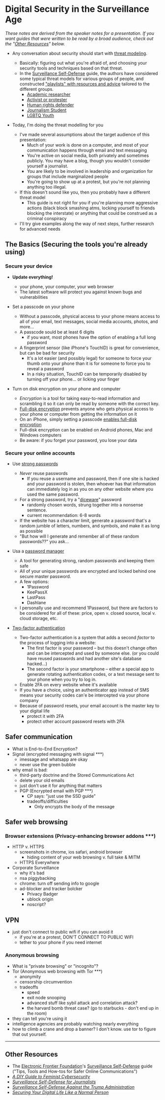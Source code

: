 # Digital Security in the Surveillance Age

*These notes are derived from the speaker notes for a presentation. If you want guides that were written to be read by a broad audience, check out the "[Other Resources](#other-resources)" below.*

- Any conversation about security should start with [threat modeling](https://ssd.eff.org/en/module/introduction-threat-modeling).
  - Basically: figuring out what you're afraid of, and choosing your security tools and techniques based on that threat.
  - In the [Surveillance Self-Defense](https://ssd.eff.org/en/module/introduction-threat-modeling) guide, the authors have considered some typical threat models for various groups of people, and constructed ["playlists" with resources and advice](https://ssd.eff.org/en/playlist) tailored to the different groups.
    - [Academic researcher](https://ssd.eff.org/en/playlist/academic-researcher)
    - [Activist or protester](https://ssd.eff.org/en/playlist/activist-or-protester)
    - [Human rights defender](https://ssd.eff.org/en/playlist/human-rights-defender)
    - [Journalism Student](https://ssd.eff.org/en/playlist/journalism-student)
    - [LGBTQ Youth](https://ssd.eff.org/en/playlist/lgbtq-youth)

- Today, I'm doing the threat modelling for you
  - I've made several assumptions about the target audience of this presentation:
    - Much of your work is done on a computer, and most of your communication happens through email and text messaging
    - You're active on social media, both privately and sometimes publicly. You may have a blog, though you wouldn't consider yourself a journalist.
    - You are likely to be involved in leadership and organization for groups that include marginalized people
    - You're going to show up at a protest, but you're not planning anything too illegal.
  - If this doesn't sound like you, then you probably have a different threat model
    - This guide is not right for you if you're planning more aggressive actions (black block smashing atms, locking yourself to friends blocking the interstate) or anything that could be construed as a criminal conspiracy 
  - I'll try give examples along the way of next steps, further research for advanced needs

## The Basics (Securing the tools you're already using)

### Secure your device
- **Update everything!**
  - your phone, your computer, your web browser
  - The latest software will protect you against known bugs and vulnerabilities

- Set a passcode on your phone
  - Without a passcode, physical access to your phone means access to all of your email, text messages, social media accounts, photos, and more...
  - A passcode sould be at least 6 digits
    - if you want, most phones have the option of enabling a full long password
  - A fingerprint sensor (like iPhone's TouchID) is great for convenience, but can be bad for security
    - It's a lot easier (and possibly legal) for someone to force your thumb onto your phone than it is for someone to force you to reveal a password
    - In a risky situation, TouchID can be temporarily disabled by turning off your phone... or licking your finger

- Turn on disk encryption on your phone and computer
  - *Encryption* is a tool for taking easy-to-read information and scrambling it so it can only be read by someone with the correct key.
  - [Full-disk encryption](https://ssd.eff.org/en/glossary/full-disk-encryption) prevents anyone who gets physical access to your phone or computer from getting the information on it
  - On an iPhone, simply setting a passcode [enables full-disk encryption](https://ssd.eff.org/en/module/how-encrypt-your-iphone)
  - Full-disk encryption can be enabled on Android phones, Mac and Windows computers
  - Be aware: if you forget your password, you lose your data

### Secure your online accounts
- Use [strong passwords](https://ssd.eff.org/en/module/creating-strong-passwords)
  - *Never* reuse passwords
    - If you reuse a username and password, then if one site is hacked and your password is stolen, then whoever has that information can immediately log in as you on any other website where you used the same password.
  - For a strong password, try a "[diceware](https://ssd.eff.org/en/module/animated-overview-how-make-super-secure-password-using-dice)" password
    - randomly chosen words, strung together into a nonsense sentence.
    - current recommendation: 6-8 words
  - If the website has a character limit, generate a password that's a random jumble of letters, numbers, and symbols, and make it as long as possible
  - "But how will I generate and remember all of these random passwords??" you ask...

- Usa a [password manager](https://ssd.eff.org/en/module/animated-overview-using-password-managers-stay-safe-online)
  - A tool for generating strong, random passwords and keeping them safe
  - All of your unique passwords are encrypted and locked behind one secure master password.
  - A few options:
    - 1Password
    - KeePassX
    - LastPass
    - Dashlane
  - I personally use and recommend 1Password, but there are factors to be considered for all of these: price, open v. closed source, local v. cloud storage, etc.

- [Two-factor authentication](https://ssd.eff.org/en/glossary/two-factor-authentication)
  - Two-factor authentication is a system that adds a second *factor* to the process of logging into a website:
    - The first factor is your password – but this doesn't change often and can be intercepted and used by someone else. (or you could have reused passwords and had another site's database hacked...)
    - The second factor is your smartphone – either a special app to generate rotating authentication codes, or a text message sent to your phone when you try to log in.
  - Enable 2FA on every website whee it's available
  - If you have a choice, using an authenticator app instead of SMS means your security codes can'e be intercepted via your phone company
  - Because of password resets, your email account is the master key to your digital life
    - protect it with 2FA
    - protect other account password resets with 2FA


## Safer communication

- What is End-to-End Encryption?
- Signal (encrypted messaging with signal ***)
  - imessage and whatsapp are okay
  - never use the green bubble
- why email is bad:
  - third-party doctrine and the Stored Communications Act
  - delete your old emails
  - just don't use it for anything that matters
  - PGP (Encrypted email with PGP ***)
    - CP says: "just use the SSD guide"
    - tradeoffs/difficulties
      - Only encrypts the body of the message


## Safer web browsing

### Browser extensions (Privacy-enhancing browser addons ***)
- HTTP v. HTTPS
  - screenshots in chrome, ios safari, android browser
    - hiding content of your web browsing v. full take & MITM
  - HTTPS Everywhere
- Corporate Surveillance
  - why it's bad
  - nsa piggybacking
  - chrome: turn off sending info to google
  - ad-blocker and tracker bolcker
    - Privacy Badger
    - ublock origin
    - noscript?


## VPN
- just don't connect to public wifi if you can avoid it
  - if you're at a protest, DON'T CONNECT TO PUBLIC WIFI
  - tether to your phone if you need internet

### Anonymous browsing
- What is "private browsing" or "incognito"?
- Tor (Anonymous web browsing with Tor ***)
  - anonymity
  - censorship circumvention
  - tradeoffs
    - speed
    - exit node snooping
    - advanced stuff like sybil attack and correlation attack?
    - the harvard bomb threat case? (go to starbucks - don't end up in the room)
- they can tell you're using it
- intelligence agencies are probably watching nearly everything
- how to climb a crane and drop a banner? I don't know. use tor to figure that out yourself.

-----

## Other Resources
- The [Electronic Frontier Foundation](https://www.eff.org)'s [Surveillance Self-Defense](https://ssd.eff.org) guide ("Tips, Tools and How-tos for Safer Online Communications")
- [*A DIY Guide to Feminist Cybersecurity*](https://hackblossom.org/cybersecurity/)
- [*Surveillance Self-Defense for Journalists*](https://medium.com/the-intercept/surveillance-self-defense-for-journalists-ce627e332db6)
- [*Surveillance Self-Defense Against the Trump Administration*](https://theintercept.com/2016/11/12/surveillance-self-defense-against-the-trump-administration/)
- [*Securing Your Digital Life Like a Normal Person*](https://medium.com/tinfoil-press/securing-your-digital-life-like-a-normal-person-a-hasty-and-incomplete-guide-56437f127425)


<!--
-----

direct action:
- planning to lock yourself to bulldozers? smash atms? This guide isn't for you.
- general advice: if the information isn't there, they can't get it
- plan in person
- for something like that, find someone else who really knows what they're doing
- you can look up how to be better at opsec via tor, but tor isn't a replacement for perfect opsec


## Protest guide:
- burner phone?

- https://ssd.eff.org/en/playlist/activist-or-protester#attending-protests-united-states
- https://theintercept.com/2016/11/12/surveillance-self-defense-against-the-trump-administration/

- touchid? lick your finger


??
## Secure your online privacy
- Facebook privacy settings
- Google privacy settings
??


border crossing:
- device search
- giving up your twitter handle
- they can do whatever they want to you there


-----

Inbox 0
Delete stuff regularly
https everywhere, ublock or equivalent
usage of signal for potentially sensitive stuff is good
we're attempting to foil mass surveillance so just generally using encryption. don't use email for sensitive things


-----

Threat modeling
- Borders
- Arrests
- dragnet state surveillance
  - metadata v. content?
- Targeted state surveillance
- Surveillance capitalism
- abusive partners (the text message preview setting)
- Coffee shop snoopers
  - trade off of a vpn


How do you know you can trust your tools?
basic and useable is better than bulletproof and ignored


Encryption doesn't save you from a local virus
- local (endpoint) security
- transport security
- Server side security


## Advanced tools???
- TAILS
- Qubes
- SecureDrop

-->
